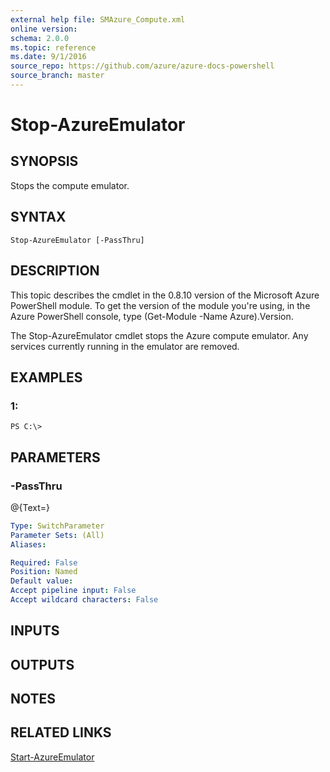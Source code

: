 ```yaml
---
external help file: SMAzure_Compute.xml
online version: 
schema: 2.0.0
ms.topic: reference
ms.date: 9/1/2016
source_repo: https://github.com/azure/azure-docs-powershell
source_branch: master
---
```


# Stop-AzureEmulator
## SYNOPSIS
Stops the compute emulator.

## SYNTAX

```
Stop-AzureEmulator [-PassThru]
```

## DESCRIPTION
This topic describes the cmdlet in the 0.8.10 version of the Microsoft Azure PowerShell module.
To get the version of the module you're using, in the Azure PowerShell console, type (Get-Module -Name Azure).Version.

The Stop-AzureEmulator cmdlet stops the Azure compute emulator.
Any services currently running in the emulator are removed.

## EXAMPLES

### 1:
```
PS C:\>
```

## PARAMETERS

### -PassThru
@{Text=}

```yaml
Type: SwitchParameter
Parameter Sets: (All)
Aliases: 

Required: False
Position: Named
Default value: 
Accept pipeline input: False
Accept wildcard characters: False
```

## INPUTS

## OUTPUTS

## NOTES

## RELATED LINKS

[Start-AzureEmulator](219045a4-a7b6-4c26-9e5f-8656fde0764b)

